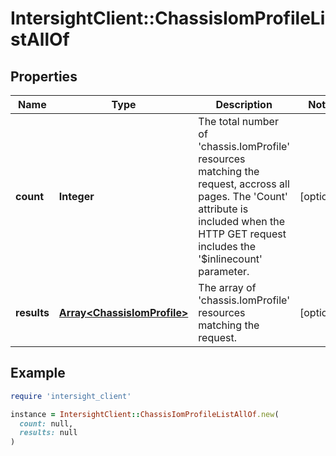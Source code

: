 # IntersightClient::ChassisIomProfileListAllOf

## Properties

| Name | Type | Description | Notes |
| ---- | ---- | ----------- | ----- |
| **count** | **Integer** | The total number of &#39;chassis.IomProfile&#39; resources matching the request, accross all pages. The &#39;Count&#39; attribute is included when the HTTP GET request includes the &#39;$inlinecount&#39; parameter. | [optional] |
| **results** | [**Array&lt;ChassisIomProfile&gt;**](ChassisIomProfile.md) | The array of &#39;chassis.IomProfile&#39; resources matching the request. | [optional] |

## Example

```ruby
require 'intersight_client'

instance = IntersightClient::ChassisIomProfileListAllOf.new(
  count: null,
  results: null
)
```

